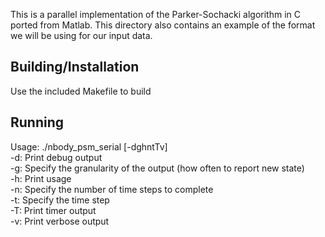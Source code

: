 This is a parallel implementation of the Parker-Sochacki algorithm in C ported from Matlab. This directory also contains an example of the format we will be using for our input data.

## Building/Installation
Use the included Makefile to build

## Running
Usage: ./nbody_psm_serial [-dghntTv]\
	-d: Print debug output\
	-g: Specify the granularity of the output (how often to report new state)\
	-h: Print usage\
	-n: Specify the number of time steps to complete\
	-t: Specify the time step\
	-T: Print timer output\
	-v: Print verbose output

